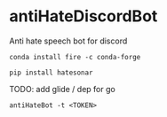 # antiHateDiscordBot
Anti hate speech bot for discord

```
conda install fire -c conda-forge
```

```
pip install hatesonar
```

TODO: add glide / dep for go

```
antiHateBot -t <TOKEN>